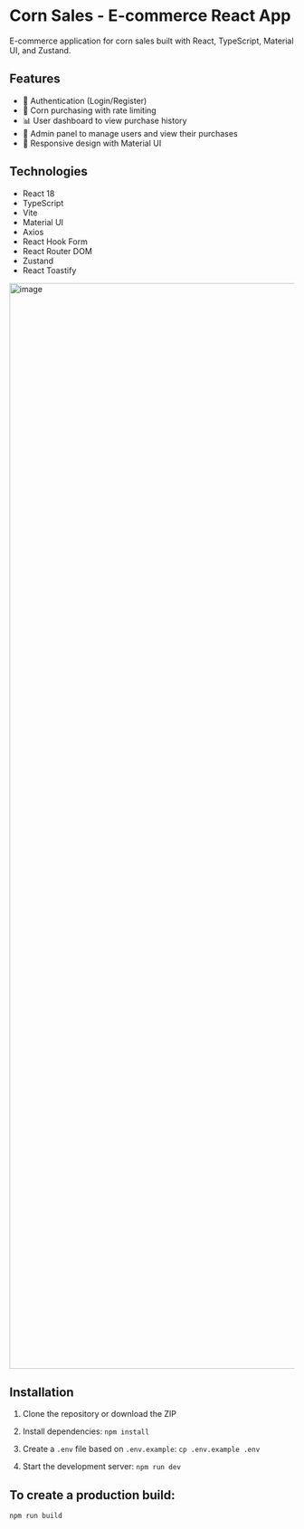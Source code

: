 # Corn Sales - E-commerce React App

E-commerce application for corn sales built with React, TypeScript, Material UI, and Zustand.

## Features

- 🔐 Authentication (Login/Register)
- 🛒 Corn purchasing with rate limiting
- 📊 User dashboard to view purchase history
- 👥 Admin panel to manage users and view their purchases
- 📱 Responsive design with Material UI

## Technologies

- React 18
- TypeScript
- Vite
- Material UI
- Axios
- React Hook Form
- React Router DOM
- Zustand
- React Toastify

<img width="3360" height="1920" alt="image" src="https://github.com/user-attachments/assets/d6bfa793-ab87-4387-b22a-7ff8472ee71b" />

## Installation

1. Clone the repository or download the ZIP

2. Install dependencies:
`npm install`

3. Create a `.env` file based on `.env.example`:
`cp .env.example .env`

3. Start the development server:
`npm run dev`

## To create a production build:
`npm run build`
